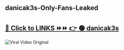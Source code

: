 
 ## danicak3s-Only-Fans-Leaked

# <h2><a href="https://clipsfans.com/danicak3s&ref=git">🔗 Click to LINKS ⏩⏩ 👉 🟢 danicak3s </a></h2>

<a href="https://clipsfans.com/danicak3s&ref=git" rel="nofollow" data-target="animated-image.originalLink"><img src="https://i.ibb.co.com/xMMVF88/686577567.gif" alt="Viral Video Original" style="max-width: 100%; display: inline-block;" data-target="animated-image.originalImage"></a>
